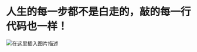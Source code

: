 ﻿# 人生的每一步都不是白走的，敲的每一行代码也一样！
![在这里插入图片描述](https://img-blog.csdnimg.cn/c97a7fd9af7a4bb59b4c56721cb9fe3c.png?x-oss-process=image/watermark,type_ZmFuZ3poZW5naGVpdGk,shadow_10,text_aHR0cHM6Ly9ibG9nLmNzZG4ubmV0L216Y19sb3Zl,size_16,color_FFFFFF,t_70#pic_center)

